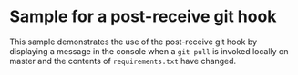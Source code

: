 # Sample for a post-receive git hook
This sample demonstrates the use of the post-receive git hook by displaying a message in the console when a `git pull` is invoked locally on master and the contents of `requirements.txt` have changed.